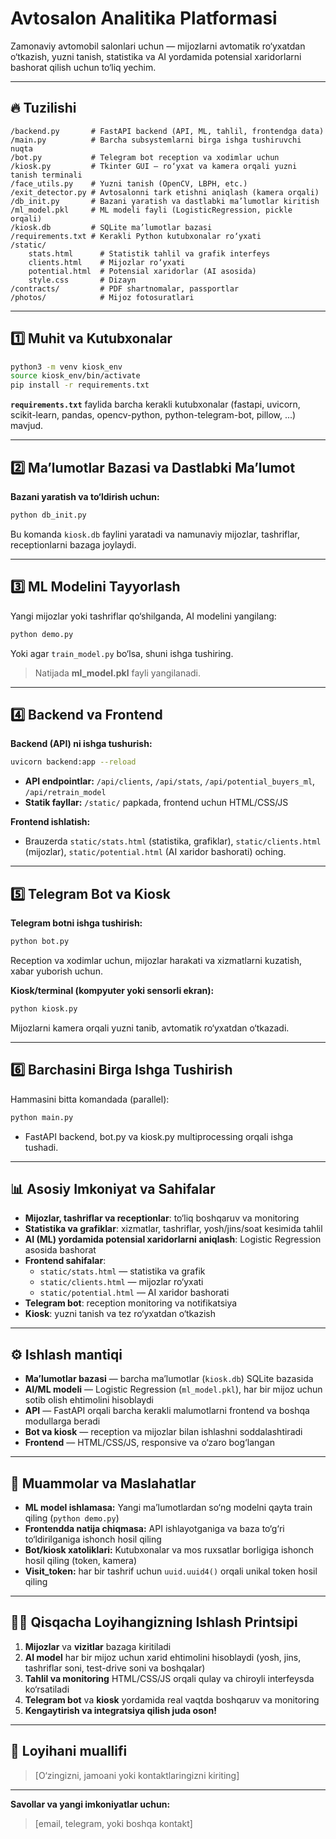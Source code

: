 
# Avtosalon Analitika Platformasi

Zamonaviy avtomobil salonlari uchun — mijozlarni avtomatik ro‘yxatdan o‘tkazish, yuzni tanish, statistika va AI yordamida potensial xaridorlarni bashorat qilish uchun to‘liq yechim.

---

## 🔥 Tuzilishi

```
/backend.py       # FastAPI backend (API, ML, tahlil, frontendga data)
/main.py          # Barcha subsystemlarni birga ishga tushiruvchi nuqta
/bot.py           # Telegram bot reception va xodimlar uchun
/kiosk.py         # Tkinter GUI – ro‘yxat va kamera orqali yuzni tanish terminali
/face_utils.py    # Yuzni tanish (OpenCV, LBPH, etc.)
/exit_detector.py # Avtosalonni tark etishni aniqlash (kamera orqali)
/db_init.py       # Bazani yaratish va dastlabki ma’lumotlar kiritish
/ml_model.pkl     # ML modeli fayli (LogisticRegression, pickle orqali)
/kiosk.db         # SQLite ma’lumotlar bazasi
/requirements.txt # Kerakli Python kutubxonalar ro‘yxati
/static/
    stats.html      # Statistik tahlil va grafik interfeys
    clients.html    # Mijozlar ro‘yxati
    potential.html  # Potensial xaridorlar (AI asosida)
    style.css       # Dizayn
/contracts/         # PDF shartnomalar, passportlar
/photos/            # Mijoz fotosuratlari
```

---

## 1️⃣ Muhit va Kutubxonalar

```bash
python3 -m venv kiosk_env
source kiosk_env/bin/activate
pip install -r requirements.txt
```
**`requirements.txt`** faylida barcha kerakli kutubxonalar (fastapi, uvicorn, scikit-learn, pandas, opencv-python, python-telegram-bot, pillow, ...) mavjud.

---

## 2️⃣ Ma’lumotlar Bazasi va Dastlabki Ma’lumot

**Bazani yaratish va to‘ldirish uchun:**
```bash
python db_init.py
```
Bu komanda `kiosk.db` faylini yaratadi va namunaviy mijozlar, tashriflar, receptionlarni bazaga joylaydi.

---

## 3️⃣ ML Modelini Tayyorlash

Yangi mijozlar yoki tashriflar qo‘shilganda, AI modelini yangilang:
```bash
python demo.py
```
Yoki agar `train_model.py` bo‘lsa, shuni ishga tushiring.

> Natijada **ml_model.pkl** fayli yangilanadi.

---

## 4️⃣ Backend va Frontend

**Backend (API) ni ishga tushurish:**
```bash
uvicorn backend:app --reload
```
- **API endpointlar:** `/api/clients`, `/api/stats`, `/api/potential_buyers_ml`, `/api/retrain_model`
- **Statik fayllar:** `/static/` papkada, frontend uchun HTML/CSS/JS

**Frontend ishlatish:**
- Brauzerda `static/stats.html` (statistika, grafiklar), `static/clients.html` (mijozlar), `static/potential.html` (AI xaridor bashorati) oching.

---

## 5️⃣ Telegram Bot va Kiosk

**Telegram botni ishga tushirish:**
```bash
python bot.py
```
Reception va xodimlar uchun, mijozlar harakati va xizmatlarni kuzatish, xabar yuborish uchun.

**Kiosk/terminal (kompyuter yoki sensorli ekran):**
```bash
python kiosk.py
```
Mijozlarni kamera orqali yuzni tanib, avtomatik ro‘yxatdan o‘tkazadi.

---

## 6️⃣ Barchasini Birga Ishga Tushirish

Hammasini bitta komandada (parallel):
```bash
python main.py
```
- FastAPI backend, bot.py va kiosk.py multiprocessing orqali ishga tushadi.

---

## 📊 Asosiy Imkoniyat va Sahifalar

- **Mijozlar, tashriflar va receptionlar**: to‘liq boshqaruv va monitoring
- **Statistika va grafiklar**: xizmatlar, tashriflar, yosh/jins/soat kesimida tahlil
- **AI (ML) yordamida potensial xaridorlarni aniqlash**: Logistic Regression asosida bashorat
- **Frontend sahifalar**:
    - `static/stats.html` — statistika va grafik
    - `static/clients.html` — mijozlar ro‘yxati
    - `static/potential.html` — AI xaridor bashorati
- **Telegram bot**: reception monitoring va notifikatsiya
- **Kiosk**: yuzni tanish va tez ro‘yxatdan o‘tkazish

---

## ⚙️ Ishlash mantiqi

- **Ma’lumotlar bazasi** — barcha ma’lumotlar (`kiosk.db`) SQLite bazasida
- **AI/ML modeli** — Logistic Regression (`ml_model.pkl`), har bir mijoz uchun sotib olish ehtimolini hisoblaydi
- **API** — FastAPI orqali barcha kerakli malumotlarni frontend va boshqa modullarga beradi
- **Bot va kiosk** — reception va mijozlar bilan ishlashni soddalashtiradi
- **Frontend** — HTML/CSS/JS, responsive va o‘zaro bog‘langan

---

## 🧩 Muammolar va Maslahatlar

- **ML model ishlamasa:** Yangi ma’lumotlardan so‘ng modelni qayta train qiling (`python demo.py`)
- **Frontendda natija chiqmasa:** API ishlayotganiga va baza to‘g‘ri to‘ldirilganiga ishonch hosil qiling
- **Bot/kiosk xatoliklari:** Kutubxonalar va mos ruxsatlar borligiga ishonch hosil qiling (token, kamera)
- **Visit_token:** har bir tashrif uchun `uuid.uuid4()` orqali unikal token hosil qiling

---

## 🧑‍💻 Qisqacha Loyihangizning Ishlash Printsipi

1. **Mijozlar** va **vizitlar** bazaga kiritiladi
2. **AI model** har bir mijoz uchun xarid ehtimolini hisoblaydi (yosh, jins, tashriflar soni, test-drive soni va boshqalar)
3. **Tahlil va monitoring** HTML/CSS/JS orqali qulay va chiroyli interfeysda ko‘rsatiladi
4. **Telegram bot** va **kiosk** yordamida real vaqtda boshqaruv va monitoring
5. **Kengaytirish va integratsiya qilish juda oson!**

---

## 📝 Loyihani muallifi

> [O‘zingizni, jamoani yoki kontaktlaringizni kiriting]

---

**Savollar va yangi imkoniyatlar uchun:**
> [email, telegram, yoki boshqa kontakt]
